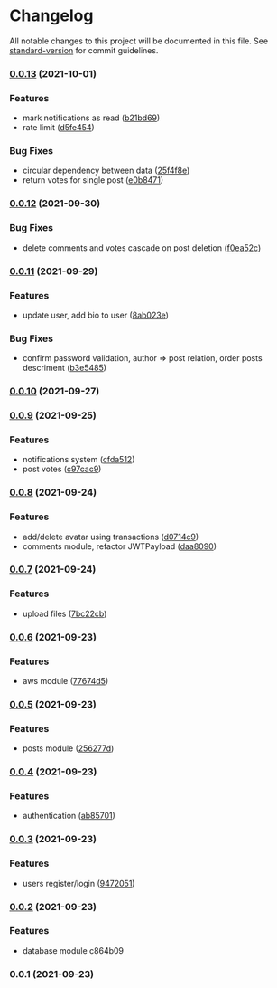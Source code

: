 # Changelog

All notable changes to this project will be documented in this file. See [standard-version](https://github.com/conventional-changelog/standard-version) for commit guidelines.

### [0.0.13](https://github.com/nikolozz/catbook-backend/compare/v0.0.12...v0.0.13) (2021-10-01)


### Features

* mark notifications as read ([b21bd69](https://github.com/nikolozz/catbook-backend/commit/b21bd69287ef2720204b0ff83fdac492a3c4fb40))
* rate limit ([d5fe454](https://github.com/nikolozz/catbook-backend/commit/d5fe45444e172bf2dfe838bea1929edd9ccc98c6))


### Bug Fixes

* circular dependency between data ([25f4f8e](https://github.com/nikolozz/catbook-backend/commit/25f4f8e39e760a7dff2a63586f6d03bc6432b20a))
* return votes for single post ([e0b8471](https://github.com/nikolozz/catbook-backend/commit/e0b8471abbc00f50b2954a30b5baefb33454d119))

### [0.0.12](https://github.com/nikolozz/catbook-backend/compare/v0.0.11...v0.0.12) (2021-09-30)


### Bug Fixes

* delete comments and votes cascade on post deletion ([f0ea52c](https://github.com/nikolozz/catbook-backend/commit/f0ea52c9318168f132b5feb4f0f57307a0a5608a))

### [0.0.11](https://github.com/nikolozz/catbook-backend/compare/v0.0.10...v0.0.11) (2021-09-29)


### Features

* update user, add bio to user ([8ab023e](https://github.com/nikolozz/catbook-backend/commit/8ab023eb256a8314289ee1c51e817f07185b7d0d))


### Bug Fixes

* confirm password validation, author => post relation, order posts descriment ([b3e5485](https://github.com/nikolozz/catbook-backend/commit/b3e5485f6fff1d3eff76c8edf81c241a1d41323a))

### [0.0.10](https://github.com/nikolozz/catbook-backend/compare/v0.0.9...v0.0.10) (2021-09-27)

### [0.0.9](https://github.com/nikolozz/catbook-backend/compare/v0.0.8...v0.0.9) (2021-09-25)


### Features

* notifications system ([cfda512](https://github.com/nikolozz/catbook-backend/commit/cfda51202cd388af766b7389299876a4b98f9d40))
* post votes ([c97cac9](https://github.com/nikolozz/catbook-backend/commit/c97cac98d1186f6cd8a57d04d89940a785fef766))

### [0.0.8](https://github.com/nikolozz/catbook-backend/compare/v0.0.7...v0.0.8) (2021-09-24)


### Features

* add/delete avatar using transactions ([d0714c9](https://github.com/nikolozz/catbook-backend/commit/d0714c9680cbd1d6469dac64de8c5d288a4aeb53))
* comments module, refactor JWTPayload ([daa8090](https://github.com/nikolozz/catbook-backend/commit/daa80904fefbb234b574ed34fc33d52e7e012958))

### [0.0.7](https://github.com/nikolozz/catbook-backend/compare/v0.0.6...v0.0.7) (2021-09-24)


### Features

* upload files ([7bc22cb](https://github.com/nikolozz/catbook-backend/commit/7bc22cbb69adac6d85ca1882ff12a852a54cb156))

### [0.0.6](https://github.com/nikolozz/catbook-backend/compare/v0.0.5...v0.0.6) (2021-09-23)


### Features

* aws module ([77674d5](https://github.com/nikolozz/catbook-backend/commit/77674d5ec0e4a5dbfe5fd3a264c80dc3829d0269))

### [0.0.5](https://github.com/nikolozz/catbook-backend/compare/v0.0.4...v0.0.5) (2021-09-23)


### Features

* posts module ([256277d](https://github.com/nikolozz/catbook-backend/commit/256277d6740f2c754665bd7fef2a9b39a0bf7471))

### [0.0.4](https://github.com/nikolozz/catbook-backend/compare/v0.0.3...v0.0.4) (2021-09-23)


### Features

* authentication ([ab85701](https://github.com/nikolozz/catbook-backend/commit/ab85701fdea57244a1c51a978be34857de9dbca4))

### [0.0.3](https://github.com/nikolozz/catbook-backend/compare/v0.0.2...v0.0.3) (2021-09-23)


### Features

* users register/login ([9472051](https://github.com/nikolozz/catbook-backend/commit/94720511b3fcc5ea8c11daf7afd8a0160c8ef221))

### [0.0.2](///compare/v0.0.1...v0.0.2) (2021-09-23)


### Features

* database module c864b09

### 0.0.1 (2021-09-23)
